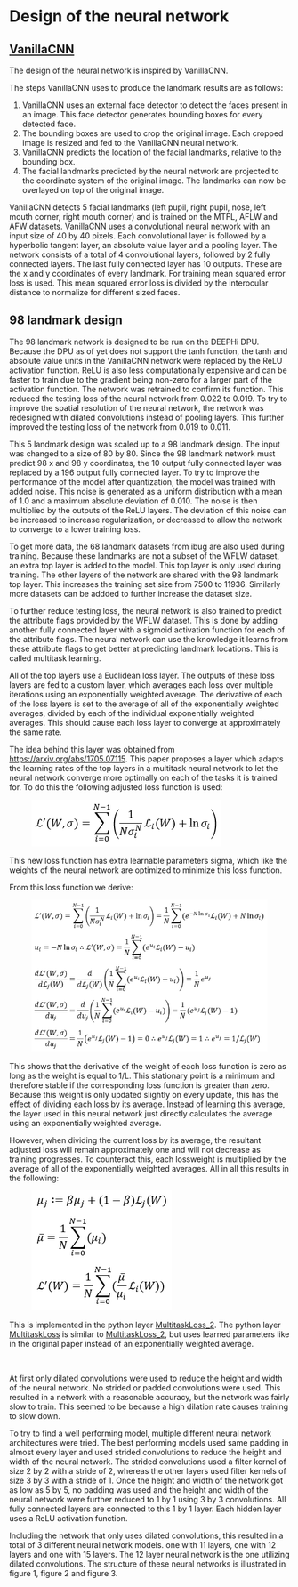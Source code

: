# Design of the neural network

## [VanillaCNN](https://github.com/ishay2b/VanillaCNN)

The design of the neural network is inspired by VanillaCNN.

The steps VanillaCNN uses to produce the landmark results are as follows:

1. VanillaCNN uses an external face detector to detect the faces present in an image. This face detector generates bounding boxes for every detected face.
2. The bounding boxes are used to crop the original image. Each cropped image is resized and fed to the VanillaCNN neural network.
3. VanillaCNN predicts the location of the facial landmarks, relative to the bounding box.
4. The facial landmarks predicted by the neural network are projected to the coordinate system of the original image. The landmarks can now be overlayed on top of the original image.

VanillaCNN detects 5 facial landmarks (left pupil, right pupil, nose, left mouth corner, right mouth corner) and is trained on the MTFL, AFLW and AFW datasets. VanillaCNN uses a convolutional neural network with an input size of 40 by 40 pixels. Each convolutional layer is followed by a hyperbolic tangent layer, an absolute value layer and a pooling layer. The network consists of a total of 4 convolutional layers, followed by 2 fully connected layers. The last fully connected layer has 10 outputs. These are the x and y coordinates of every landmark. For training mean squared error loss is used. This mean squared error loss is divided by the interocular distance to normalize for different sized faces.

## 98 landmark design

The 98 landmark network is designed to be run on the DEEPHi DPU. Because the DPU as of yet does not support the tanh function, the tanh and absolute value units in the VanillaCNN network were replaced by the ReLU activation function. ReLU is also less computationally expensive and can be faster to train due to the gradient being non-zero for a larger part of the activation function. The network was retrained to confirm its function. This reduced the testing loss of the neural network from 0.022 to 0.019. To try to improve the spatial resolution of the neural network, the network was redesigned with dilated convolutions instead of pooling layers. This further improved the testing loss of the network from 0.019 to 0.011.

This 5 landmark design was scaled up to a 98 landmark design. The input was changed to a size of 80 by 80. Since the 98 landmark network must predict 98 x and 98 y coordinates, the 10 output fully connected layer was replaced by a 196 output fully connected layer. To try to improve the performance of the model after quantization, the model was trained with added noise. This noise is generated as a uniform distribution with a mean of 1.0 and a maximum absolute deviation of 0.010. The noise is then multiplied by the outputs of the ReLU layers. The deviation of this noise can be increased to increase regularization, or decreased to allow the network to converge to a lower training loss.

To get more data, the 68 landmark datasets from ibug are also used during training. Because these landmarks are not a subset of the WFLW dataset, an extra top layer is added to the model. This top layer is only used during training. The other layers of the network are shared with the 98 landmark top layer. This increases the training set size from 7500 to 11936. Similarly more datasets can be addded to further increase the dataset size.

To further reduce testing loss, the neural network is also trained to predict the attribute flags provided by the WFLW dataset. This is done by adding another fully connected layer with a sigmoid activation function for each of the attribute flags. The neural network can use the knowledge it learns from these attribute flags to get better at predicting landmark locations. This is called multitask learning.

All of the top layers use a Euclidean loss layer. The outputs of these loss layers are fed to a custom layer, which averages each loss over multiple iterations using an exponentially weighted average. The derivative of each of the loss layers is set to the average of all of the exponentially weighted averages, divided by each of the individual exponentially weighted averages. This should cause each loss layer to converge at approximately the same rate. 

The idea behind this layer was obtained from https://arxiv.org/abs/1705.07115. This paper proposes a layer which adapts the learning rates of the top layers in a multitask neural network to let the neural network converge more optimally on each of the tasks it is trained for. To do this the following adjusted loss function is used:

<a id="figure-1">
    <figure class="image">
        <a href="./images/multitaskloss_orig.png">
            <img src="./images/multitaskloss_orig.png" alt="drawing">
        </a>
    </figure>
</a>

This new loss function has extra learnable parameters sigma, which like the weights of the neural network are optimized to minimize this loss function. 

From this loss function we derive:

<a id="figure-3">
    <figure class="image">
        <a href="./images/multitaskloss_deriv.png">
            <img src="./images/multitaskloss_deriv.png" alt="drawing">
        </a>
    </figure>
</a>

This shows that the derivative of the weight of each loss function is zero as long as the weight is equal to 1/L. This stationary point is a minimum and therefore stable if the corresponding loss function is greater than zero. Because this weight is only updated slightly on every update, this has the effect of dividing each loss by its average. Instead of learning this average, the layer used in this neural network just directly calculates the average using an exponentially weighted average.

However, when dividing the current loss by its average, the resultant adjusted loss will remain approximately one and will not decrease as training progresses. To counteract this, each lossweight is multiplied by the average of all of the exponentially weighted averages. All in all this results in the following:

<a id="figure-3">
    <figure class="image">
        <a href="./images/multitaskloss_new.png">
            <img src="./images/multitaskloss_new.png" alt="drawing">
        </a>
    </figure>
</a>

This is implemented in the python layer [MultitaskLoss_2](../python/MultitaskLoss_2.py). The python layer [MultitaskLoss](../python/MultitaskLoss.py) is similar to [MultitaskLoss_2](../python/MultitaskLoss_2.py), but uses learned parameters like in the original paper instead of an exponentially weighted average.

&nbsp;

At first only dilated convolutions were used to reduce the height and width of the neural network. No strided or padded convolutions were used. This resulted in a network with a reasonable accuracy, but the network was fairly slow to train. This seemed to be because a high dilation rate causes training to slow down.

To try to find a well performing model, multiple different neural network architectures were tried. The best performing models used same padding in almost every layer and used strided convolutions to reduce the height and width of the neural network. The strided convolutions used a filter kernel of size 2 by 2 with a stride of 2, whereas the other layers used filter kernels of size 3 by 3 with a stride of 1. Once the height and width of the network got as low as 5 by 5, no padding was used and the height and width of the neural network were further reduced to 1 by 1 using 3 by 3 convolutions. All fully connected layers are connected to this 1 by 1 layer. Each hidden layer uses a ReLU activation function.

Including the network that only uses dilated convolutions, this resulted in a total of 3 different neural network models. one with 11 layers, one with 12 layers and one with 15 layers. The 12 layer neural network is the one utilizing dilated convolutions. The structure of these neural networks is illustrated in figure 1, figure 2 and figure 3.
